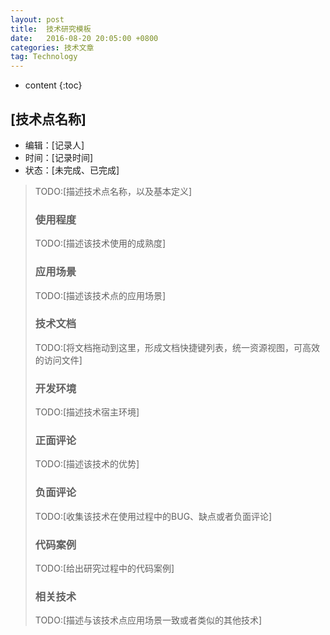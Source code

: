 ```yaml
---
layout: post
title:  技术研究模板
date:   2016-08-20 20:05:00 +0800
categories: 技术文章
tag: Technology
---
```


* content
{:toc}


## [技术点名称]

* 编辑：[记录人]
* 时间：[记录时间]
* 状态：[未完成、已完成]
>
> TODO:[描述技术点名称，以及基本定义]
> ### 使用程度
> TODO:[描述该技术使用的成熟度]
> ### 应用场景
> TODO:[描述该技术点的应用场景]
> ### 技术文档
> TODO:[将文档拖动到这里，形成文档快捷键列表，统一资源视图，可高效的访问文件]
> ### 开发环境
> TODO:[描述技术宿主环境]
> ### 正面评论
> TODO:[描述该技术的优势]
> ### 负面评论
> TODO:[收集该技术在使用过程中的BUG、缺点或者负面评论]
> ### 代码案例
> TODO:[给出研究过程中的代码案例]
> ### 相关技术
> TODO:[描述与该技术点应用场景一致或者类似的其他技术]